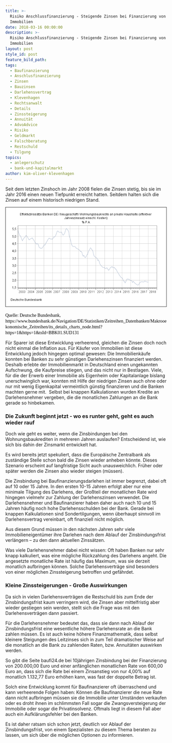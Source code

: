 ```yaml
---
title: >-
  Risiko Anschlussfinanzierung - Steigende Zinsen bei Finanzierung von
  Immobilien
date: 2018-03-16 00:00:00
description: >-
  Risiko Anschlussfinanzierung - Steigende Zinsen bei Finanzierung von
  Immobilien
layout: post
style_id: post
feature_bild_path:
tags:
  - Baufinanzierung
  - Anschlusfinanzierung
  - Zinsen
  - Bauzinsen
  - Darlehensvertrag
  - Klevenhagen
  - Rechtsanwalt
  - Details
  - Zinssteigerung
  - Annuität
  - AdvoAdvice
  - Risiko
  - Geldmarkt
  - Falschberatung
  - Restschuld
  - Tilgung
topics:
  - anlegerschutz
  - bank-und-kapitalmarkt
author: kim-oliver-klevenhagen
---
```


Seit dem letzten Zinshoch im Jahr 2008 fielen die Zinsen stetig, bis sie im Jahr 2016 einen neuen Tiefpunkt erreicht hatten. Seitdem halten sich die Zinsen auf einem historisch niedrigen Stand.

![](/uploads/versions/zinsentwicklung-2003-2018---x----650-400x---.png)

<font color="#000000">
						<font face="Calibri">Quelle: Deutsche Bundesbank, https://www.bundesbank.de/Navigation/DE/Statistiken/Zeitreihen_Datenbanken/Makrooekonomische_Zeitreihen/its_details_charts_node.html?https=1&amp;https=1&amp;tsId=BBK01.SUD131</font>
					</font>

Für Sparer ist diese Entwicklung verheerend, gleichen die Zinsen doch noch nicht einmal die Inflation aus. Für Käufer von Immobilien ist diese Entwicklung jedoch hingegen optimal gewesen: Die Immobilienkäufe konnten bei Banken zu sehr günstigen Darlehenszinsen finanziert werden. Deshalb erlebte der Immobilienmarkt in Deutschland einen ungekannten Aufschwung, die Kaufpreise stiegen, und das nicht nur in Bestlagen. Viele, für die der Erwerb einer Immobilie als Eigenheim oder Kapitalanlage bislang unerschwinglich war, konnten mit Hilfe der niedrigen Zinsen auch ohne oder nur mit wenig Eigenkapital vermeintlich günstig finanzieren und die Banken machten gerne mit.  Selbst bei knappen Kalkulationen wurden Kredite an Darlehensnehmer vergeben, die die monatlichen Zahlungen an die Bank gerade so hinbekamen.

### Die Zukunft beginnt jetzt - wo es runter geht, geht es auch wieder rauf

Doch wie geht es weiter, wenn die Zinsbindungen bei den Wohnungsbaukrediten in mehreren Jahren auslaufen? Entscheidend ist, wie sich bis dahin der Zinsmarkt entwickelt hat.

Es wird bereits jetzt spekuliert, dass die Europäische Zentralbank als zuständige Stelle schon bald die Zinsen wieder anheben könnte. Dieses Szenario erscheint auf langfristige Sicht auch unausweichlich. Früher oder später werden die Zinsen also wieder steigen (müssen).

Die Zinsbindung bei Baufinanzierungsdarlehen ist immer begrenzt, dabei oft auf 10 oder 15 Jahre. In den ersten 10-15 Jahren erfolgt aber nur eine minimale Tilgung des Darlehens, der Großteil der monatlichen Rate wird hingegen vielmehr zur Zahlung der Darlehenszinsen verwendet. Die Darlehensnehmer und Baufinanzierer haben daher auch nach 10 und 15 Jahren häufig noch hohe Darlehensschulden bei der Bank. Gerade bei knappen Kalkulationen sind Sondertilgungen, wenn überhaupt sinnvoll im Darlehensvertrag vereinbart, oft finanziell nicht möglich.

Aus diesem Grund müssen in den nächsten Jahren sehr viele Immobilieneigentümer ihre Darlehen nach dem Ablauf der Zinsbindungsfrist verlängern – zu den dann aktuellen Zinssätzen.

Was viele Darlehensnehmer dabei nicht wissen: Oft haben Banken nur sehr knapp kalkuliert, was eine mögliche Rückzahlung des Darlehens angeht. Die angesetzte monatliche Rate ist häufig das Maximum, was sie derzeit monatlich aufbringen können. Solche Darlehensverträge sind besonders von einer möglichen Zinssteigerung betroffen und gefährdet.

### Kleine Zinssteigerungen - Große Auswirkungen

Da sich in vielen Darlehensverträgen die Restschuld bis zum Ende der Zinsbindungsfrist kaum verringern wird, die Zinsen aber mittelfristig aber wieder gestiegen sein werden, stellt sich die Frage was mit den Darlehensverträgen dann passiert.

Für die Darlehensnehmer bedeutet das, dass sie dann nach Ablauf der Zinsbindungsfrist eine wesentliche höhere Darlehensrate an die Bank zahlen müssen. Es ist auch keine höhere Finanzmathematik, dass selbst kleinere Steigungen des Leitzinses sich in zum Teil dramatischer Weise auf die monatlich an die Bank zu zahlenden Raten, bzw. Annuitäten auswirken werden.

So gibt die Seite baufi24.de bei 10jährigen Zinsbindung bei der Finanzierung von 200.000,00 Euro und einer anfänglichen monatlichen Rate von 600,00 Euro an, dass sich die Rate bei einem Zinsanstieg von nur 4,00% auf monatlich 1.132,77 Euro erhöhen kann, was fast der doppelte Betrag ist.

Solch eine Entwicklung kommt für Baufinanzierer oft überraschend und kann verheerende Folgen haben: Können die Baufinanzierer die neue Rate dann nicht aufbringen müssen sie die Immobilie unter Umständen verkaufen oder es droht ihnen im schlimmsten Fall sogar die Zwangsversteigerung der Immobilie oder sogar die Privatinsolvenz. Oftmals liegt in diesem Fall aber auch ein Aufklärungsfehler bei den Banken.

Es ist daher ratsam sich schon jetzt, deutlich vor Ablauf der Zinsbindungsfrist, von einem Spezialisten zu diesem Thema beraten zu lassen, um sich über die möglichen Optionen zu informieren.
